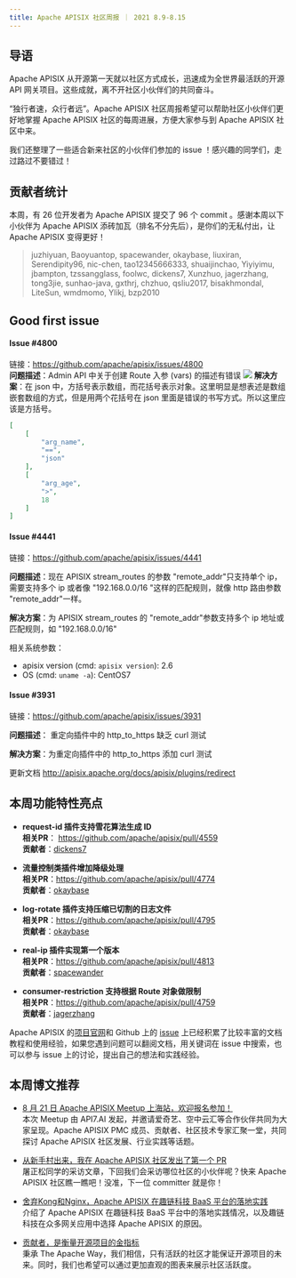 ```yaml
---
title: Apache APISIX 社区周报 ｜ 2021 8.9-8.15
---
```


<!--truncate-->

## **导语**

Apache APISIX 从开源第一天就以社区方式成长，迅速成为全世界最活跃的开源 API 网关项目。这些成就，离不开社区小伙伴们的共同奋斗。

“独行者速，众行者远”。Apache APISIX 社区周报希望可以帮助社区小伙伴们更好地掌握 Apache APISIX 社区的每周进展，方便大家参与到 Apache APISIX 社区中来。

我们还整理了一些适合新来社区的小伙伴们参加的 issue ！感兴趣的同学们，走过路过不要错过！

## 贡献者统计

本周，有 26 位开发者为 Apache APISIX 提交了  96  个 commit 。感谢本周以下小伙伴为 Apache APISIX 添砖加瓦（排名不分先后），是你们的无私付出，让 Apache APISIX 变得更好！
> juzhiyuan, Baoyuantop, spacewander, okaybase, liuxiran, Serendipity96, nic-chen, tao12345666333, shuaijinchao, Yiyiyimu, jbampton, tzssangglass, foolwc, dickens7, Xunzhuo, jagerzhang, tong3jie, sunhao-java, gxthrj, chzhuo, qsliu2017, bisakhmondal, LiteSun, wmdmomo, Ylikj, bzp2010
## Good first issue

#### Issue #4800

链接：https://github.com/apache/apisix/issues/4800  
**问题描述**：Admin API 中关于创建 Route 入参 (vars) 的描述有错误
![](https://tfzcfxawmk.feishu.cn/space/api/box/stream/download/asynccode/?code=ZWM5MjVmZWY3MWYwYzFmYzc1NDJhZjFkNzI0ZjNiMzNfRnBMbW5VS1REa2JNMjB3N2JXaFV6c1dFcUxWeDZCbXlfVG9rZW46Ym94Y25YUm0zOVRpWjFVNndSMUx5VE1jUlpiXzE2MjkwOTY1NTY6MTYyOTEwMDE1Nl9WNA)
**解决方案**：在 json 中，方括号表示数组，而花括号表示对象。这里明显是想表述是数组嵌套数组的方式，但是用两个花括号在 json 里面是错误的书写方式。所以这里应该是方括号。

```json
[
    [
        "arg_name",
        "==",
        "json"
    ],
    [
        "arg_age",
        ">",
        18
    ]
]
```
#### Issue  #4441

链接：https://github.com/apache/apisix/issues/4441

**问题描述**：现在 APISIX stream_routes 的参数 "remote_addr"只支持单个 ip，需要支持多个 ip 或者像 "192.168.0.0/16 "这样的匹配规则，就像 http 路由参数 "remote_addr"一样。

**解决方案**：为 APISIX stream_routes 的 "remote_addr"参数支持多个 ip 地址或匹配规则，如 "192.168.0.0/16"

相关系统参数：
- apisix version (cmd: `apisix version`): 2.6
- OS (cmd: `uname -a`): CentOS7
#### Issue #3931

链接：https://github.com/apache/apisix/issues/3931

**问题描述**： 重定向插件中的 http_to_https 缺乏 curl 测试 

**解决方案**：为重定向插件中的 http_to_https 添加 curl 测试 

更新文档 http://apisix.apache.org/docs/apisix/plugins/redirect

## **本周功能特性亮点**

- **request-id 插件支持雪花算法生成 ID**  
**相关PR**： https://github.com/apache/apisix/pull/4559  
**贡献者**：[dickens7](https://github.com/dickens7)

- **流量控制类插件增加降级处理**  
**相关PR**：https://github.com/apache/apisix/pull/4774  
**贡献者**：[okaybase](https://github.com/okaybase)

- **log-rotate 插件支持压缩已切割的日志文件**  
**相关PR**：https://github.com/apache/apisix/pull/4795  
**贡献者**：[okaybase](https://github.com/okaybase)

- **real-ip 插件实现第一个版本**  
**相关PR**：https://github.com/apache/apisix/pull/4813  
**贡献者**：[spacewander](https://github.com/spacewander)

- **consumer-restriction 支持根据 Route 对象做限制**  
**相关PR**：https://github.com/apache/apisix/pull/4759  
**贡献者**：[jagerzhang](https://github.com/jagerzhang)

Apache APISIX 的[项目官网](https://apisix.apache.org/)和 Github 上的 [issue](https://github.com/apache/apisix/issues?q=is%3Aissue+is%3Aopen+sort%3Aupdated-desc) 上已经积累了比较丰富的文档教程和使用经验，如果您遇到问题可以翻阅文档，用关键词在 issue 中搜索，也可以参与 issue 上的讨论，提出自己的想法和实践经验。 

## **本周博文推荐**

- [8 月 21 日 Apache APISIX Meetup 上海站，欢迎报名参加！](https://mp.weixin.qq.com/s/YIoc7XlgZIq0V-CyTDD2VA)  
本次 Meetup 由 API7.AI 发起，并邀请爱奇艺、空中云汇等合作伙伴共同为大家呈现。Apache APISIX PMC 成员、贡献者、社区技术专家汇聚一堂，共同探讨 Apache APISIX 社区发展、行业实践等话题。

- [从新手村出来，我在 Apache APISIX 社区发出了第一个 PR](https://mp.weixin.qq.com/s/pyfBAHONGjkKJhwsjyhdUA)  
屠正松同学的采访文章，下回我们会采访哪位社区的小伙伴呢？快来 Apache APISIX 社区瞧一瞧吧！没准，下一位 committer 就是你！

- [舍弃Kong和Nginx，Apache APISIX 在趣链科技 BaaS 平台的落地实践](https://mp.weixin.qq.com/s/oARDFf_48X99MXBwoXcSHw)  
介绍了 Apache APISIX 在趣链科技 BaaS 平台中的落地实践情况，以及趣链科技在众多网关应用中选择 Apache APISIX 的原因。

- [贡献者，是衡量开源项目的金指标](https://mp.weixin.qq.com/s/G1lQUdZ05_HlZLNcY9tflw)  
秉承 The Apache Way，我们相信，只有活跃的社区才能保证开源项目的未来。同时，我们也希望可以通过更加直观的图表来展示社区活跃度。
